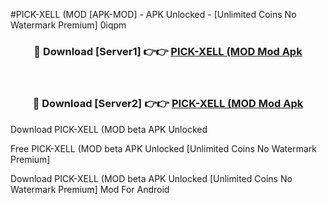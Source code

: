 #PICK-XELL (MOD [APK-MOD] - APK Unlocked - [Unlimited Coins No Watermark Premium] 0iqpm



<div align="center">

<h3>🔴 Download [Server1] 👉👉 <a href="https://momento.my/?title=PICK-XELL_(MOD">PICK-XELL (MOD Mod Apk</a></h3><br>

<h3>🔴 Download [Server2] 👉👉 <a href="https://momento.my/?title=PICK-XELL_(MOD">PICK-XELL (MOD Mod Apk</a></h3>
</div>



Download PICK-XELL (MOD beta APK Unlocked

Free PICK-XELL (MOD beta APK Unlocked [Unlimited Coins No Watermark Premium]

Download PICK-XELL (MOD beta APK Unlocked [Unlimited Coins No Watermark Premium] Mod For Android
